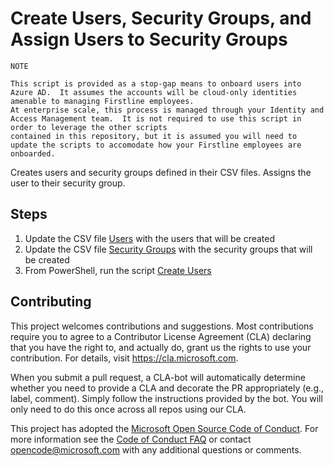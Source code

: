 # Create Users, Security Groups, and Assign Users to Security Groups 

    NOTE

    This script is provided as a stop-gap means to onboard users into Azure AD.  It assumes the accounts will be cloud-only identities amenable to managing Firstline employees.
    At enterprise scale, this process is managed through your Identity and Access Management team.  It is not required to use this script in order to leverage the other scripts
    contained in this repository, but it is assumed you will need to update the scripts to accomodate how your Firstline employees are onboarded.

Creates users and security groups defined in their CSV files.  Assigns the user to their security group.

## Steps

1. Update the CSV file [Users](./data/users.csv) with the users that will be created
2. Update the CSV file [Security Groups](./data/securityGroups.csv) with the security groups that will be created
3. From PowerShell, run the script [Create Users](./scripts/CreateUsers.ps1)

## Contributing

This project welcomes contributions and suggestions. Most contributions require you to agree to a Contributor License Agreement (CLA) declaring that you have the right to, and actually do, grant us the rights to use your contribution. For details, visit https://cla.microsoft.com.

When you submit a pull request, a CLA-bot will automatically determine whether you need to provide a CLA and decorate the PR appropriately (e.g., label, comment). Simply follow the instructions provided by the bot. You will only need to do this once across all repos using our CLA.

This project has adopted the [Microsoft Open Source Code of Conduct](https://opensource.microsoft.com/codeofconduct/). For more information see the [Code of Conduct FAQ](https://opensource.microsoft.com/codeofconduct/faq/) or contact opencode@microsoft.com with any additional questions or comments.
